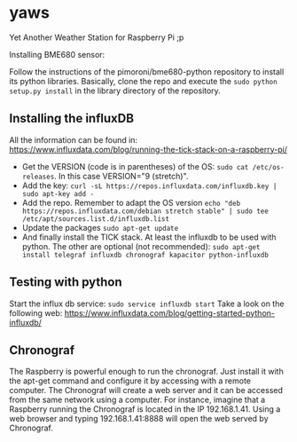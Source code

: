 # yaws
Yet Another Weather Station for Raspberry Pi ;p

Installing BME680 sensor:

Follow the instructions of the pimoroni/bme680-python repository to install its python libraries. Basically, clone the repo and execute the `sudo python setup.py install` in the library directory of the repository. 

## Installing the influxDB

All the information can be found in: https://www.influxdata.com/blog/running-the-tick-stack-on-a-raspberry-pi/ 

* Get the VERSION (code is in parentheses) of the OS: `sudo cat /etc/os-releases`. In this case VERSION="9 (stretch)".
* Add the key: `curl -sL https://repos.influxdata.com/influxdb.key | sudo apt-key add -`
* Add the repo. Remember to adapt the OS version `echo "deb https://repos.influxdata.com/debian stretch stable" | sudo tee /etc/apt/sources.list.d/influxdb.list`
* Update the packages `sudo apt-get update`
* And finally install the TICK stack. At least the influxdb to be used with python. The other are optional (not recommended):
`sudo apt-get install telegraf influxdb chronograf kapacitor python-influxdb`

## Testing with python

Start the influx db service: `sudo service influxdb start`
Take a look on the following web: https://www.influxdata.com/blog/getting-started-python-influxdb/

## Chronograf

The Raspberry is powerful enough to run the chronograf. Just install it with the apt-get command and configure it by accessing with a remote computer. The Chronograf will create a web server and it can be accessed from the same network using a computer. For instance, imagine that a Raspberry running the Chronograf is located in the IP 192.168.1.41. Using a web browser and typing 192.168.1.41:8888 will open the web served by Chronograf.  
